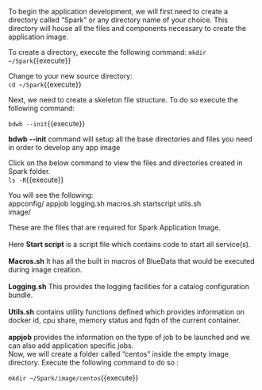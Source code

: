 To begin the application development, we will first need to create a directory called “Spark” or any directory name of your choice. This directory will house all the files and components necessary to create the application image. 

To create a directory, execute the following command:
`mkdir ~/Spark`{{execute}}<br>

Change to your new source directory:<br>
`cd ~/Spark`{{execute}}<br>

Next, we need to create a skeleton file structure. To do so execute the following command:

`bdwb --init`{{execute}}

 <b>bdwb --init</b> command will setup all the base directories and files you need in order to develop any app image

Click on the below command to view the files and directories created in Spark folder.<br>
`ls -R`{{execute}}

You will see the following:
<br>appconfig/
appjob  logging.sh  macros.sh  startscript  utils.sh
<br>image/


These are the files that are required for Spark Application Image.<br>
<br>
Here <b>Start script</b> is a script file which contains code to start all service(s). 
<br>
<br><b>Macros.sh</b> It has all the built in macros of BlueData that would be executed during image creation.
<br>
<br><b>Logging.sh</b> This provides the logging facilities for a catalog configuration bundle. 
<br>
<br><b>Utils.sh</b> contains utility functions defined which provides information on docker id, cpu share, memory status and fqdn of the current container.<br>
<br><b>appjob</b> provides the information on the type of job to be launched and we can also add application specific jobs.<br>
Now, we will create a folder called “centos” inside the empty image directory. Execute the following command to do so :

`mkdir ~/Spark/image/centos`{{execute}}
